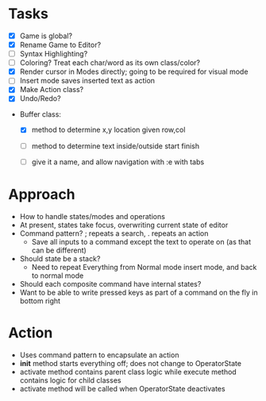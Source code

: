 # Tasks
- [x] Game is global?
- [x] Rename Game to Editor?
- [ ] Syntax Highlighting?
- [ ] Coloring? Treat each char/word as its own class/color?
- [x] Render cursor in Modes directly; going to be required for visual mode
- [ ] Insert mode saves inserted text as action
- [x] Make Action class?
- [x] Undo/Redo?
- Buffer class:
  - [x] method to determine x,y location given row,col
  - [ ] method to determine text inside/outside start finish
  - [ ] give it a name, and allow navigation with :e <file> with tabs


# Approach
- How to handle states/modes and operations
- At present, states take focus, overwriting current state of editor
- Command pattern? ; repeats a search, . repeats an action
  - Save all inputs to a command except the text to operate on (as that can be different)
- Should state be a stack?
  - Need to repeat Everything from Normal mode insert mode, and back to normal mode
- Should each composite command have internal states?
- Want to be able to write pressed keys as part of a command on the fly in bottom right


# Action 
- Uses command pattern to encapsulate an action
- __init__ method starts everything off; does not change to OperatorState
- activate method contains parent class logic while execute method contains logic for child classes
- activate method will be called when OperatorState deactivates